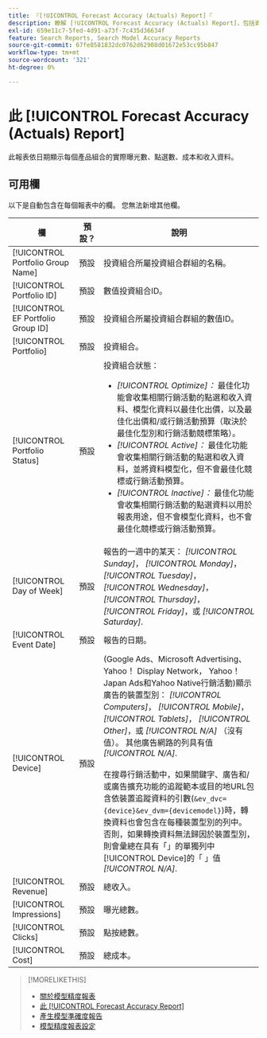 ```yaml
---
title: 『[!UICONTROL Forecast Accuracy (Actuals) Report]『
description: 瞭解 [!UICONTROL Forecast Accuracy (Actuals) Report]，包括資料欄。
exl-id: 659e11c7-5fed-4d91-a73f-7c435d36634f
feature: Search Reports, Search Model Accuracy Reports
source-git-commit: 67fe8581832dc0762d62908d01672e53cc95b847
workflow-type: tm+mt
source-wordcount: '321'
ht-degree: 0%

---
```


# 此 [!UICONTROL Forecast Accuracy (Actuals) Report]

此報表依日期顯示每個產品組合的實際曝光數、點選數、成本和收入資料。

## 可用欄

以下是自動包含在每個報表中的欄。 您無法新增其他欄。

| 欄 | 預設？ | 說明 |
|----|----|----|
| [!UICONTROL Portfolio Group Name] | 預設 | 投資組合所屬投資組合群組的名稱。 |
| [!UICONTROL Portfolio ID] | 預設 | 數值投資組合ID。 |
| [!UICONTROL EF Portfolio Group ID] | 預設 | 投資組合所屬投資組合群組的數值ID。 |
| [!UICONTROL Portfolio] | 預設 | 投資組合。 |
| [!UICONTROL Portfolio Status] | 預設 | 投資組合狀態：<ul><li><i>[!UICONTROL Optimize]：</i> 最佳化功能會收集相關行銷活動的點選和收入資料、模型化資料以最佳化出價，以及最佳化出價和/或行銷活動預算（取決於最佳化型別和行銷活動競標策略）。</li><li><i>[!UICONTROL Active]：</i> 最佳化功能會收集相關行銷活動的點選和收入資料，並將資料模型化，但不會最佳化競標或行銷活動預算。</li><li><i>[!UICONTROL Inactive]：</i> 最佳化功能會收集相關行銷活動的點選資料以用於報表用途，但不會模型化資料，也不會最佳化競標或行銷活動預算。 |
| [!UICONTROL Day of Week] | 預設 | 報告的一週中的某天： <i>[!UICONTROL Sunday]</i>， <i>[!UICONTROL Monday]</i>， <i>[!UICONTROL Tuesday]</i>， <i>[!UICONTROL Wednesday]</i>， <i>[!UICONTROL Thursday]</i>， <i>[!UICONTROL Friday]</i>，或 <i>[!UICONTROL Saturday]</i>. |
| [!UICONTROL Event Date] | 預設 | 報告的日期。 |
| [!UICONTROL Device] | 預設 | (Google Ads、Microsoft Advertising、Yahoo！ Display Network， Yahoo！ Japan Ads和Yahoo Native行銷活動)顯示廣告的裝置型別： <i>[!UICONTROL Computers]</i>， <i>[!UICONTROL Mobile]</i>， <i>[!UICONTROL Tablets]</i>， <i>[!UICONTROL Other]</i>，或 <i>[!UICONTROL N/A]</i> （沒有值）。 其他廣告網路的列具有值 <i>[!UICONTROL N/A]</i>.<br><br>在搜尋行銷活動中，如果關鍵字、廣告和/或廣告擴充功能的追蹤範本或目的地URL包含依裝置追蹤資料的引數(<code>&amp;ev_dvc={device}&amp;ev_dvm={devicemodel}</code>)時，轉換資料也會包含在每種裝置型別的列中。 否則，如果轉換資料無法歸因於裝置型別，則會彙總在具有「」的單獨列中[!UICONTROL Device]的「 」值 <i>[!UICONTROL N/A]</i>. |
| [!UICONTROL Revenue] | 預設 | 總收入。 |
| [!UICONTROL Impressions] | 預設 | 曝光總數。 |
| [!UICONTROL Clicks] | 預設 | 點按總數。 |
| [!UICONTROL Cost] | 預設 | 總成本。 |

>[!MORELIKETHIS]
>
>* [關於模型精度報表](/help/search-social-commerce/reports/management/model-accuracy/model-accuracy-report-about.md)
>* [此 [!UICONTROL Forecast Accuracy Report]](forecast-accuracy-report.md)
>* [產生模型準確度報告](model-accuracy-report-generate.md)
>* [模型精度報表設定](/help/search-social-commerce/reports/management/model-accuracy/model-accuracy-report-settings.md)
